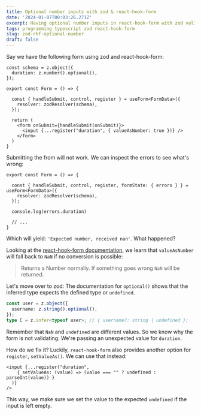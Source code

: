 ```yaml
---
title: Optional number inputs with zod & react-hook-form
date: '2024-01-07T00:03:26.271Z'
excerpt: Having optional number inputs in react-hook-form with zod validation can be a little quirky.
tags: programming typescript zod react-hook-form
slug: zod-rhf-optional-number
draft: false
---
```


Say we have the following form using zod and react-hook-form:

```tsx
const schema = z.object({
  duration: z.number().optional(),
});

export const Form = () => {

  const { handleSubmit, control, register } = useForm<FormData>({
    resolver: zodResolver(schema),
  });
  
  return (
    <form onSubmit={handleSubmit(onSubmit)}>
      <input {...register("duration", { valueAsNumber: true })} />
    </form>
  )
}
```

Submitting the from will not work. We can inspect the errors to see what's wrong:

```tsx
export const Form = () => {

  const { handleSubmit, control, register, formState: { errors } } = useForm<FormData>({
    resolver: zodResolver(schema),
  });

  console.log(errors.duration)
  
  // ...
}
```

Which will yield: `'Expected number, received nan'`. What happened?

Looking at the [react-hook-form documentation](https://react-hook-form.com/docs/useform/register), we learn that `valueAsNumber` will fall back to `NaN` if no conversion is possible:

> Returns a Number normally. If something goes wrong `NaN` will be returned.

Let's move over to zod: The documentation for `optional()` shows that the inferred type expects the defined type or `undefined`.

```ts
const user = z.object({
  username: z.string().optional(),
});
type C = z.infer<typeof user>; // { username?: string | undefined };
```

Remember that `NaN` and `undefined` are different values. So we know why the form is not validating: We're passing an unexpected value for `duration`.

How do we fix it? Luckily, `react-hook-form` also provides another option for `register`,  `setValueAs()`. We can use that instead:

```tsx
<input {...register("duration", 
    { setValueAs: (value) => (value === "" ? undefined : parseInt(value)) }
  )} 
/>
```

This way, we make sure we set the value to the expected `undefined` if the input is left empty.
